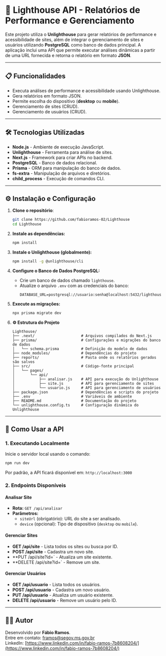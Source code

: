 # 🚀 Lighthouse API - Relatórios de Performance e Gerenciamento

Este projeto utiliza o **Unlighthouse** para gerar relatórios de performance e acessibilidade de sites, além de integrar o gerenciamento de sites e usuários utilizando **PostgreSQL** como banco de dados principal. A aplicação inclui uma API que permite executar análises dinâmicas a partir de uma URL fornecida e retorna o relatório em formato **JSON**.

---

## 📋 **Funcionalidades**

- Executa análises de performance e acessibilidade usando Unlighthouse.
- Gera relatórios em formato JSON.
- Permite escolha do dispositivo (**desktop** ou **mobile**).
- Gerenciamento de sites (CRUD).
- Gerenciamento de usuários (CRUD).

---

## 🛠️ **Tecnologias Utilizadas**

- **Node.js** - Ambiente de execução JavaScript.
- **Unlighthouse** - Ferramenta para análise de sites.
- **Next.js** - Framework para criar APIs no backend.
- **PostgreSQL** - Banco de dados relacional.
- **Prisma** - ORM para manipulação do banco de dados.
- **fs-extra** - Manipulação de arquivos e diretórios.
- **child_process** - Execução de comandos CLI.

---

## ⚙️ **Instalação e Configuração**

1. **Clone o repositório**:

   ```bash
   git clone https://github.com/fabioramos-02/Lighthouse
   cd Lighthouse
   ```

2. **Instale as dependências:**

   ```bash
   npm install
   ```

3. **Instale o Unlighthouse (globalmente):**

   ```bash
   npm install -g @unlighthouse/cli
   ```

4. **Configure o Banco de Dados PostgreSQL:**

   - Crie um banco de dados chamado `lighthouse`.
   - Atualize o arquivo `.env` com as credenciais do banco:
     ```env
     DATABASE_URL=postgresql://usuario:senha@localhost:5432/lighthouse
     ```

5. **Execute as migrações:**

   ```bash
   npx prisma migrate dev
   ```

6. **⚙️ Estrutura do Projeto**

   ```
   Lighthouse/
   ├── .next/                     # Arquivos compilados do Next.js
   ├── prisma/                    # Configurações e migrações do banco de dados
   │   └── schema.prisma          # Definição do modelo de dados
   ├── node_modules/              # Dependências do projeto
   ├── reports/                   # Pasta onde os relatórios gerados são salvos
   ├── src/                       # Código-fonte principal
   │   └── pages/
   │       └── api/
   │           ├── analisar.js    # API para execução do Unlighthouse
   │           ├── site.js        # API para gerenciamento de sites
   │           └── usuario.js     # API para gerenciamento de usuários
   ├── package.json               # Dependências e scripts do projeto
   ├── .env                       # Variáveis de ambiente
   ├── README.md                  # Documentação do projeto
   └── unlighthouse.config.ts     # Configuração dinâmica do Unlighthouse
   ```

---

## **🚀 Como Usar a API**

### **1. Executando Localmente**

Inicie o servidor local usando o comando:

```bash
npm run dev
```

Por padrão, a API ficará disponível em:
`http://localhost:3000`

### **2. Endpoints Disponíveis**

#### **Analisar Site**
- **Rota:** `GET /api/analisar`
- **Parâmetros:**
  - `siteUrl` (obrigatório): URL do site a ser analisado.
  - `device` (opcional): Tipo de dispositivo (`desktop` ou `mobile`).

#### **Gerenciar Sites**
- **GET /api/site** - Lista todos os sites ou busca por ID.
- **POST /api/site** - Cadastra um novo site.
- **PUT /api/site?id=<id>` - Atualiza um site existente.
- **DELETE /api/site?id=<id>` - Remove um site.

#### **Gerenciar Usuários**
- **GET /api/usuario** - Lista todos os usuários.
- **POST /api/usuario** - Cadastra um novo usuário.
- **PUT /api/usuario** - Atualiza um usuário existente.
- **DELETE /api/usuario** - Remove um usuário pelo ID.

---

## **👨‍💻 Autor**

Desenvolvido por **Fábio Ramos**.  
Entre em contato: [framos@segov.ms.gov.br](mailto:framos@segov.ms.gov.br)  
LinkedIn: [https://www.linkedin.com/in/fabio-ramos-7b8608204/](https://www.linkedin.com/in/fabio-ramos-7b8608204/)

